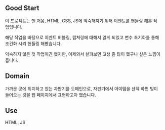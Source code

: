 ## Good Start

이 프로젝트는 맨 처음, HTML, CSS, JS에 익숙해지기 위해 이벤트를 핸들링 해본 작업입니다.

해당 작업을 바탕으로 이벤트 버블링, 캡쳐링에 대해서 알게 되었고 변수 초기화를 통해 조건화 시켜 핸들링 해봤습니다.

익숙하지 않은 첫 작업이긴 했지만, 이제와서 살펴보면 고생 좀 많이 했구나 싶은 느낌이 듭니다.

## Domain

가까운 곳에 위치하고 있는 자판기를 도메인으로, 자판기에서 아이템을 선택 하면 빛이 들어오는 것을 웹 페이지에서 표현하고자 했습니다.

## Use

HTML, JS
